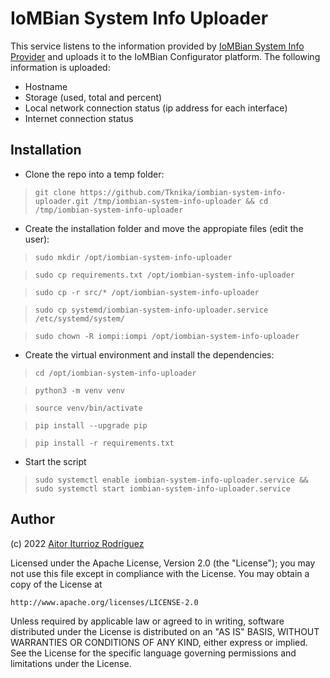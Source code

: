 # IoMBian System Info Uploader

This service listens to the information provided by [IoMBian System Info Provider](https://github.com/Tknika/iombian-system-info-provider) and uploads it to the IoMBian Configurator platform. The following information is uploaded:

- Hostname
- Storage (used, total and percent)
- Local network connection status (ip address for each interface)
- Internet connection status


## Installation

- Clone the repo into a temp folder:

> ```git clone https://github.com/Tknika/iombian-system-info-uploader.git /tmp/iombian-system-info-uploader && cd /tmp/iombian-system-info-uploader```

- Create the installation folder and move the appropiate files (edit the user):

> ```sudo mkdir /opt/iombian-system-info-uploader```

> ```sudo cp requirements.txt /opt/iombian-system-info-uploader```

> ```sudo cp -r src/* /opt/iombian-system-info-uploader```

> ```sudo cp systemd/iombian-system-info-uploader.service /etc/systemd/system/```

> ```sudo chown -R iompi:iompi /opt/iombian-system-info-uploader```

- Create the virtual environment and install the dependencies:

> ```cd /opt/iombian-system-info-uploader```

> ```python3 -m venv venv```

> ```source venv/bin/activate```

> ```pip install --upgrade pip```

> ```pip install -r requirements.txt```

- Start the script

> ```sudo systemctl enable iombian-system-info-uploader.service && sudo systemctl start iombian-system-info-uploader.service```


## Author

(c) 2022 [Aitor Iturrioz Rodríguez](https://github.com/bodiroga)

Licensed under the Apache License, Version 2.0 (the "License");
you may not use this file except in compliance with the License.
You may obtain a copy of the License at

    http://www.apache.org/licenses/LICENSE-2.0

Unless required by applicable law or agreed to in writing, software
distributed under the License is distributed on an "AS IS" BASIS,
WITHOUT WARRANTIES OR CONDITIONS OF ANY KIND, either express or implied.
See the License for the specific language governing permissions and
limitations under the License.